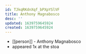```yaml
---
id: TJkqRKdnXqf_bPXpYSlVF
title: Anthony Magnabosco
desc: ''
updated: 1639759645924
created: 1639759645924
---
```



- [[person]] - Anthony Magnabosco
- appeared 1x at the stoa
